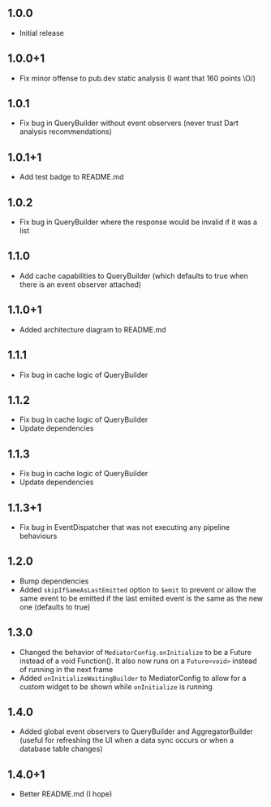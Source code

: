 ## 1.0.0

* Initial release

## 1.0.0+1

* Fix minor offense to pub.dev static analysis (I want that 160 points \O/)

## 1.0.1

* Fix bug in QueryBuilder without event observers (never trust Dart analysis recommendations)

## 1.0.1+1

* Add test badge to README.md

## 1.0.2

* Fix bug in QueryBuilder where the response would be invalid if it was a list

## 1.1.0

* Add cache capabilities to QueryBuilder (which defaults to true when there is an event observer attached)

## 1.1.0+1

* Added architecture diagram to README.md

## 1.1.1

* Fix bug in cache logic of QueryBuilder

## 1.1.2

* Fix bug in cache logic of QueryBuilder
* Update dependencies

## 1.1.3

* Fix bug in cache logic of QueryBuilder
* Update dependencies

## 1.1.3+1

* Fix bug in EventDispatcher that was not executing any pipeline behaviours

## 1.2.0

* Bump dependencies
* Added `skipIfSameAsLastEmitted` option to `$emit` to prevent or allow the same event to be emitted if the last emiited event is the same as the new one (defaults to true)

## 1.3.0

* Changed the behavior of `MediatorConfig.onInitialize` to be a Future<void> instead of a void Function(). It also now runs on a `Future<void>` instead of running in the next frame
* Added `onInitializeWaitingBuilder` to MediatorConfig to allow for a custom widget to be shown while `onInitialize` is running

## 1.4.0

* Added global event observers to QueryBuilder and AggregatorBuilder (useful for refreshing the UI when a data sync occurs or when a database table changes)

## 1.4.0+1

* Better README.md (I hope)